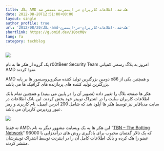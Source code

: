 ```yaml
---
title: بلاگ AMD هک شد، اطلاعات کاربران در اینترنت منتشر شد
date: 2012-08-20T12:51:00+00:00
layout: single
author_profile: true
url: '2012/08/20/بلاگ-amd-هک-شد،-اطلاعات-کاربران-در-اینترن'
shortlink: https://g.omid.dev/1QocMQv
lang: fa
category: techblog
---
```

![](/images/2012/08/ver1_600w4.jpg)

یک گروه از هکر ها به نام r00tBeer Security Team امروز به بلاگ رسمی کمپانی AMD نفوذ کردند.

AMD دومین بزرگترین تولید کننده میکروپروسسور ها بر پایه x86 و همچنین یکی از بزرگترین تولید کننده های پردازنده های گرافیک ها می باشد.

هکر ها صفحه بلاگ را تغییر داده (تصویر آن را در پایین می بینید) و همچنین تمام بانک اطلاعات کاربران سایت را در اشتراک توییتر خود پخش کردند، این بانک اطلاعات در سایت مدیافایر نیز توسط هکر ها آپلود شد که شامل 200 آدرس ایمیل، نام کاربری و رمز عبور وردپرس کاربران می باشد.

![](/images/2012/08/AMDBlogHack4.png)

نه فقط AMD، این هکر ها به یک وبسایت مشهور دیگر به نام “[TBN – The Botting Network](http://www.thebotnet.com/)” که یک تالار گفتمان محبوب برای یادگیری روش های درآمدزایی با 96000 عضو را هک کرده و بانک اطلاعات کامل آن را در اینترنت توسط اشتراک توییترشان منتشر کردند.
